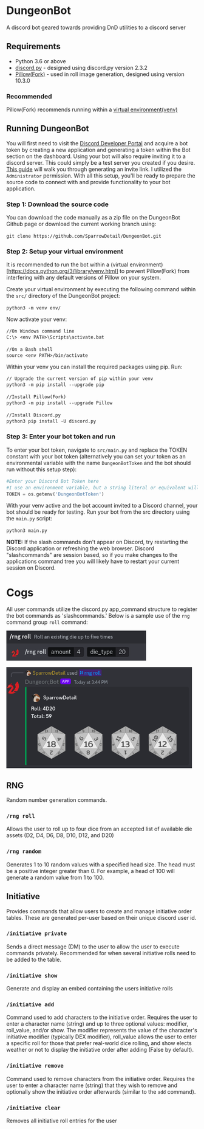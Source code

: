 # DungeonBot
A discord bot geared towards providing DnD utilities to a discord server

## Requirements
- Python 3.6 or above
- [discord.py](https://discordpy.readthedocs.io/en/stable/intro.html) - designed using discord.py version 2.3.2
- [Pillow(Fork)](https://pillow.readthedocs.io/en/stable/installation.html) - used in roll image generation, designed using version 10.3.0

### Recommended
Pillow(Fork) recommends running within a [virtual environment(venv)](https://docs.python.org/3/library/venv.html)

## Running DungeonBot
You will first need to visit the [Discord Developer Portal](https://discord.com/login?redirect_to=%2Fdevelopers) and acquire a bot token by
creating a new application and generating a token within the Bot section on the dashboard. Using your bot will also require inviting it to
a discord server. This could simply be a test server you created if you desire. [This guide](https://discordpy.readthedocs.io/en/stable/discord.html) will
walk you through generating an invite link. I utilized the `Administrator` permission. With all this setup, you'll be ready to prepare the source code to
connect with and provide functionality to your bot application.

### Step 1: Download the source code
You can download the code manually as a zip file on the DungeonBot Github page or download the current working branch using:

`git clone https://github.com/SparrowDetail/DungeonBot.git`

### Step 2: Setup your virtual environment
It is recommended to run the bot within a (virtual environment)[https://docs.python.org/3/library/venv.html] to prevent Pillow(Fork) from interfering with any 
default versions of Pillow on your system.

Create your virtual environment by executing the following command within the `src/` directory of the DungeonBot project:

`python3 -m venv env/`

Now activate your venv:

```
//On Windows command line
C:\> <env PATH>\Scripts\activate.bat

//On a Bash shell
source <env PATH>/bin/activate
```

Within your venv you can install the required packages using pip. Run:

```
// Upgrade the current version of pip within your venv
python3 -m pip install --upgrade pip

//Install Pillow(Fork)
python3 -m pip install --upgrade Pillow

//Install Discord.py
python3 pip install -U discord.py
```

### Step 3: Enter your bot token and run
To enter your bot token, navigate to `src/main.py` and replace the TOKEN constant with your bot token (alternatively you can set your token as an environmental
variable with the name `DungeonBotToken` and the bot should run without this setup step):

```python
#Enter your Discord Bot Token here
#I use an environment variable, but a string literal or equivalent will function as well
TOKEN = os.getenv('DungeonBotToken')
```

With your venv active and the bot account invited to a Discord channel, your bot should be ready for testing. Run your bot from the src directory using the 
`main.py` script:

`python3 main.py`

**NOTE:** If the slash commands don't appear on Discord, try restarting the Discord application or refreshing the web browser. Discord "slashcommands" are
session based, so if you make changes to the applications command tree you will likely have to restart your current session on Discord.

# Cogs
All user commands utilize the discord.py app_command structure to register the bot commands as 'slashcommands.' Below is a sample use of the
`rng` command group `roll` command:

![slash_command](.readme/sample_command1.png)

![roll_command](.readme/sample_command2.png)

## RNG
Random number generation commands.

### `/rng roll`
Allows the user to roll up to four dice from an accepted list of available die assets (D2, D4, D6, D8, D10, D12, and D20)

### `/rng random`
Generates 1 to 10 random values with a specified head size. The head must be a positive integer greater than 0. For example, a head of 100
will generate a random value from 1 to 100.

## Initiative
Provides commands that allow users to create and manage initiative order tables. These are generated per-user based on their unique discord user
id.

### `/initiative private`
Sends a direct message (DM) to the user to allow the user to execute commands privately. Recommended for when several initiative rolls need to be added to
the table.

### `/initiative show`
Generate and display an embed containing the users initiative rolls

### `/initiative add`
Command used to add characters to the initiative order. Requires the user to enter a character name (string) and up to three optional values:
modifier, roll_value, and/or show. The modifier represents the value of the character's initiative modifier (typically DEX modifier), roll_value
allows the user to enter a specific roll for those that prefer real-world dice rolling, and show elects weather or not to display the initiative order
after adding (False by default).

### `/initiative remove`
Command used to remove characters from the initiative order. Requires the user to enter a character name (string) that they wish to remove and optionally 
show the initiative order afterwards (similar to the `add` command).

### `/initiative clear`
Removes all initiative roll entries for the user
